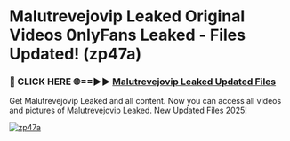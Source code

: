 # Malutrevejovip Leaked Original Videos 0nlyFans Leaked - Files Updated! (zp47a)

<h3>🔴 CLICK HERE 🌐==►► <a href="https://best4dudes.click/HH4t6V" rel="nofollow">Malutrevejovip Leaked Updated Files</a></h3>

Get Malutrevejovip Leaked and all content. Now you can access all videos and pictures of Malutrevejovip Leaked. New Updated Files 2025!

[![zp47a](https://github.com/user-attachments/assets/8c521d6e-e6e3-4a75-9320-d58ab9d79d5b)](https://best4dudes.click/HH4t6V)
